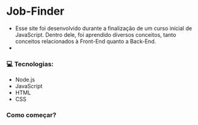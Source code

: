 # Job-Finder 
- Esse site foi desenvolvido durante a finalização de um curso inicial de JavaScript. Dentro dele, foi aprendido diversos conceitos, tanto conceitos relacionados à Front-End quanto a Back-End. 
- 
### :computer: Tecnologias:
- Node.js
- JavaScript 
- HTML
- CSS

### Como começar?
